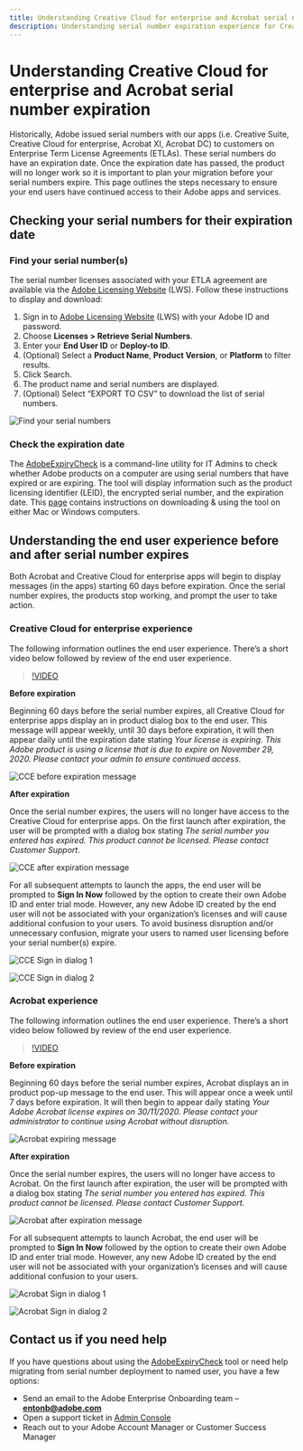 ```yaml
---
title: Understanding Creative Cloud for enterprise and Acrobat serial number expiration
description: Understanding serial number expiration experience for Creative Cloud for enterprise and Acrobat 
---
```


# Understanding Creative Cloud for enterprise and Acrobat serial number expiration

Historically, Adobe issued serial numbers with our apps (i.e. Creative Suite, Creative Cloud for enterprise, Acrobat XI, Acrobat DC) to customers on Enterprise Term License Agreements (ETLAs). These serial numbers do have an expiration date. Once the expiration date has passed, the product will no longer work so it is important to plan your migration before your serial numbers expire. This page outlines the steps necessary to ensure your end users have continued access to their Adobe apps and services.

## Checking your serial numbers for their expiration date

### Find your serial number(s)

The serial number licenses associated with your ETLA agreement are available via the [Adobe Licensing Website](https://licensing.adobe.com/) (LWS). Follow these instructions to display and download:

1. Sign in to [Adobe Licensing Website](https://licensing.adobe.com/) (LWS) with your Adobe ID and password.
1. Choose **Licenses > Retrieve Serial Numbers**.
1. Enter your **End User ID** or **Deploy-to ID**.
1. (Optional) Select a **Product Name**, **Product Version**, or **Platform** to filter results.
1. Click Search.
1. The product name and serial numbers are displayed.
1. (Optional) Select “EXPORT TO CSV” to download the list of serial numbers.

![Find your serial numbers](assets/retrieveserialnumbers.png)

### Check the expiration date

The [AdobeExpiryCheck](https://helpx.adobe.com/enterprise/kb/volume-license-expiration-check.html) is a command-line utility for IT Admins to check whether Adobe products on a computer are using serial numbers that have expired or are expiring. The tool will display information such as the product licensing identifier (LEID), the encrypted serial number, and the expiration date. This [page](https://helpx.adobe.com/enterprise/kb/volume-license-expiration-check.html) contains instructions on downloading & using the tool on either Mac or Windows computers.

## Understanding the end user experience before and after serial number expires

Both Acrobat and Creative Cloud for enterprise apps will begin to display messages (in the apps) starting 60 days before expiration. Once the serial number expires, the products stop working, and prompt the user to take action.

### Creative Cloud for enterprise experience

The following information outlines the end user experience. There’s a short video below followed by review of the end user experience.

>[!VIDEO](https://video.tv.adobe.com/v/331746?hidetitle=true)

**Before expiration**

Beginning 60 days before the serial number expires, all Creative Cloud for enterprise apps display an in product dialog box to the end user. This message will appear weekly, until 30 days before expiration, it will then appear daily until the expiration date stating *Your license is expiring. This Adobe product is using a license that is due to expire on November 29, 2020. Please contact your admin to ensure continued access*.

![CCE before expiration message](assets/cceexpiring.png)

**After expiration**

Once the serial number expires, the users will no longer have access to the Creative Cloud for enterprise apps. On the first launch after expiration, the user will be prompted with a dialog box stating *The serial number you entered has expired. This product cannot be licensed. Please contact Customer Support*.

![CCE after expiration message](assets/cceafterexpire.png)

For all subsequent attempts to launch the apps, the end user will be prompted to **Sign In Now** followed by the option to create their own Adobe ID and enter trial mode. However, any new Adobe ID created by the end user will not be associated with your organization’s licenses and will cause additional confusion to your users. To avoid business disruption and/or unnecessary confusion, migrate your users to named user licensing before your serial number(s) expire.

![CCE Sign in dialog 1](assets/ccesignin1.png)

![CCE Sign in dialog 2](assets/ccesignin2.png)

### Acrobat experience

The following information outlines the end user experience. There’s a short video below followed by review of the end user experience.

>[!VIDEO](https://video.tv.adobe.com/v/331749?hidetitle=true)


**Before expiration**

Beginning 60 days before the serial number expires, Acrobat displays an in product pop-up message to the end user. This will appear once a week until 7 days before expiration. It will then begin to appear daily stating *Your Adobe Acrobat license expires on 30/11/2020. Please contact your administrator to continue using Acrobat without disruption.*

![Acrobat expiring message](assets/acrobatexpiring.png)

**After expiration**

Once the serial number expires, the users will no longer have access to Acrobat. On the first launch after expiration, the user will be prompted with a dialog box stating *The serial number you entered has expired. This product cannot be licensed. Please contact Customer Support.*

![Acrobat after expiration message](assets/acrobatafterexpire.png)

For all subsequent attempts to launch Acrobat, the end user will be prompted to **Sign In Now** followed by the option to create their own Adobe ID and enter trial mode. However, any new Adobe ID created by the end user will not be associated with your organization’s licenses and will cause additional confusion to your users.

![Acrobat Sign in dialog 1](assets/acrobatsignin1.png)

![Acrobat Sign in dialog 2](assets/acrobatsignin2.png)

## Contact us if you need help

If you have questions about using the [AdobeExpiryCheck](https://helpx.adobe.com/enterprise/kb/volume-license-expiration-check.html) tool or need help migrating from serial number deployment to named user, you have a few options:
* Send an email to the Adobe Enterprise Onboarding team – **entonb@adobe.com**
* Open a support ticket in [Admin Console](https://adminconsole.adobe.com/support)
* Reach out to your Adobe Account Manager or Customer Success Manager
